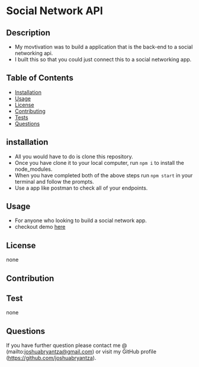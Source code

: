 # Social Network API

## Description

- My movtivation was to build a application that is the back-end to a social networking api.
- I built this so that you could just connect this to a social networking app.

## Table of Contents

- [Installation](#installation)
- [Usage](#usage)
- [License](#license)
- [Contributing](#contribution)
- [Tests](#test)
- [Questions](#questions)

## installation

- All you would have to do is clone this repository.
- Once you have clone it to your local computer, run `npm i` to install the node_modules.
- When you have completed both of the above steps run `npm start` in your terminal and follow the prompts.
- Use a app like postman to check all of your endpoints.

## Usage

- For anyone who looking to build a social network app.
- checkout demo [here](https://drive.google.com/file/d/14kR6IfY_Rc8kdQ7YQV4OSsZp2RIIaJLL/view)

## License

none

## Contribution

## Test

none

## Questions

If you have further question please contact me @
(mailto:joshuabryantza@gmail.com)
or visit my GitHub profile
(https://github.com/joshuabryantza).
